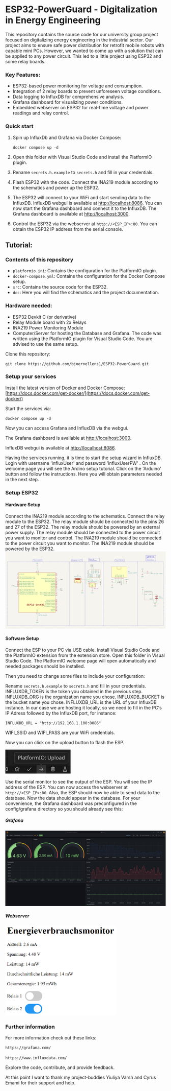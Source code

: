 # ESP32-PowerGuard - Digitalization in Energy Engineering

This repository contains the source code for our university group project focused on digitalizing energy engineering in the industrial sector. Our project aims to ensure safe power distribution for retrofit mobile robots with capable mini PCs. However, we wanted to come up with a solution that can be applied to any power circuit. This led to a little project using ESP32 and some relay boards.

### Key Features:

- ESP32-based power monitoring for voltage and consumption.
- Integration of 2 relay boards to prevent unforeseen voltage conditions.
- Data logging to InfluxDB for comprehensive analysis.
- Grafana dashboard for visualizing power conditions.
- Embedded webserver on ESP32 for real-time voltage and power readings and relay control.

### Quick start
1. Spin up InfluxDb and Grafana via Docker Compose:

    ```shell
    docker compose up -d
    ```

2. Open this folder with Visual Studio Code and install the PlatformIO plugin.
3. Rename `secrets.h.example` to `secrets.h` and fill in your credentials.
4. Flash ESP32 with the code. Connect the INA219 module according to the schematics and power up the ESP32.
5. The ESP32 will connect to your WiFi and start sending data to the InfluxDB. InfluxDB webgui is available at [http://localhost:8086](http://localhost:8086). You can now start the Grafana dashboard and connect it to the InfluxDB. The Grafana dashboard is available at [http://localhost:3000](http://localhost:3000).
6. Control the ESP32 via the webserver at `http://<ESP_IP>:80`.
   You can obtain the ESP32 IP address from the serial console.

## Tutorial:
### Contents of this repository
- `platformio.ini`: Contains the configuration for the PlatformIO plugin.
- `docker-compose.yml`: Contains the configuration for the Docker Compose setup.
- `src`: Contains the source code for the ESP32.
- `doc`: Here you will find the schematics and the project documentation.

### Hardware needed:
- ESP32 Devkit C (or derivative)
- Relay Module board with 2x Relays
- INA219 Power Monitoring Module
- Computer/Server for hosting the Database and Grafana.
The code was written using the PlatformIO plugin for Visual Studio Code. You are advised to use the same setup.

Clone this repository:
```shell
git clone https://github.com/bjoernellens1/ESP32-PowerGuard.git
```

### Setup your services
Install the latest version of Docker and Docker Compose:
    [https://docs.docker.com/get-docker/](https://docs.docker.com/get-docker/)

Start the services via:
```shell
docker compose up -d
```

Now you can access Grafana and InfluxDB via the webgui.

The Grafana dashboard is available at [http://localhost:3000](http://localhost:3000).

InfluxDB webgui is available at [http://localhost:8086](http://localhost:8086).

Having the services running, it is time to start the setup wizard in InfluxDB. Login with username 'influxUser' and password 'influxUserPW' .
On the welcome page you will see the Ardino setup tutorial. Click on the 'Arduino' button and follow the instructions. Here you will obtain parameters needed in the next step.

### Setup ESP32
#### Hardware Setup
Connect the INA219 module according to the schematics. 
Connect the relay module to the ESP32. The relay module should be connected to the pins 26 and 27 of the ESP32. The relay module should be powered by an external power supply. The relay module should be connected to the power circuit you want to monitor and control. The INA219 module should be connected to the power circuit you want to monitor. The INA219 module should be powered by the ESP32.
![Schematics - Wiring](resources/wiring.png)


#### Software Setup
Connect the ESP to your PC via USB cable. Install Visual Studio Code and the PlatformIO extension from the extension store.
Open this folder in Visual Studio Code. The PlatformIO welcome page will open automatically and needed packages should be installed.

Then you need to change some files to include your configuration:

Rename `secrets.h.example` to `secrets.h` and fill in your credentials. INFLUXDB_TOKEN is the token you obtained in the previous step. INFLUXDB_ORG is the organization name you chose. INFLUXDB_BUCKET is the bucket name you chose. INFLUXDB_URL is the URL of your InfluxDB instance. In our case we are hosting it locally, so we need to fill in the PC's IP Adress followed by the InfluxDB port, for instance:

```
INFLUXDB_URL = "http://192.168.1.100:8086"
```

 WIFI_SSID and WIFI_PASS are your WiFi credentials.
 

Now you can click on the upload button to flash the ESP.

![Upload Button](resources/upload.png)

Use the serial monitor to see the output of the ESP. You will see the IP address of the ESP. You can now access the webserver at `http://<ESP_IP>:80`.
Also, the ESP should now be able to send data to the database. Now the data should appear in the database. For your convenience, the Grafana dashboard was preconfigured in the config/grafana directory so you should already see this:

##### Grafana
![Grafana Dashboard](resources/dashboard.png)

##### Webserver
<img src="resources/webserver.png" alt="ESP32 Webserver" title="ESP32 Webserver" width="350" />

### Further information
For more information check out these links:

    https://grafana.com/

    https://www.influxdata.com/


Explore the code, contribute, and provide feedback.

At this point I want to thank my project-buddies Yiuliya Varsh and Cyrus Emami for their support and help.